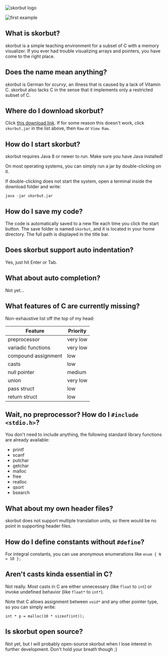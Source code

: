 ![skorbut logo](https://i.imgur.com/J9j9MNs.png)

![first example](https://i.imgur.com/PlMxIbC.png)

## What is skorbut?

skorbut is a simple teaching environment for a subset of C with a memory visualizer.
If you ever had trouble visualizing arrays and pointers, you have come to the right place.

## Does the name mean anything?

*skorbut* is German for *scurvy*, an illness that is caused by a lack of Vitamin C.
skorbut also lacks C in the sense that it implements only a restricted subset of C.

## Where do I download skorbut?

Click [this download link](https://github.com/fredoverflow/skorbut-release/blob/master/skorbut.jar?raw=true).
If for some reason this doesn't work, click `skorbut.jar` in the list above, then `Raw` or `View Raw`.

## How do I start skorbut?

skorbut requires Java 8 or newer to run. Make sure you have Java installed!

On most operating systems, you can simply run a jar by double-clicking on it.

If double-clicking does not start the system, open a terminal inside the download folder and write:

    java -jar skorbut.jar

## How do I save my code?

The code is automatically saved to a new file each time you click the start button.
The save folder is named `skorbut`, and it is located in your home directory.
The full path is displayed in the title bar.

## Does skorbut support auto indentation?

Yes, just hit Enter or Tab.

## What about auto completion?

Not yet...

## What features of C are currently missing?

Non-exhaustive list off the top of my head:

| Feature             | Priority |
| ------------------- | -------- |
| preprocessor        | very low |
| variadic functions  | very low |
| compound assignment | low      |
| casts               | low      |
| null pointer        | medium   |
| union               | very low |
| pass struct         | low      |
| return struct       | low      |

## Wait, no preprocessor? How do I `#include <stdio.h>`?

You don't need to include anything, the following standard library functions are already available:

- printf
- scanf
- putchar
- getchar
- malloc
- free
- realloc
- qsort
- bsearch

## What about my own header files?

skorbut does not support multiple translation units, so there would be no point in supporting header files.

## How do I define constants without `#define`?

For integral constants, you can use anonymous enumerations like `enum { N = 10 };`

## Aren't casts kinda essential in C?

Not really. Most casts in C are either unnecessary (like `float` to `int`) or invoke undefined behavior (like `float*` to `int*`).

Note that C allows assignment between `void*` and any other pointer type, so you can simply write:

    int * p = malloc(10 * sizeof(int));

## Is skorbut open source?

Not yet, but I will probably open-source skorbut when I lose interest in further development. Don't hold your breath though ;)
